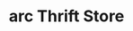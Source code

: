 ---
title: "arc Thrift Store"
url: /aurora/arc-thrift-store-east-colfax-avenue/
shop: Gebrauchtwaren
---
